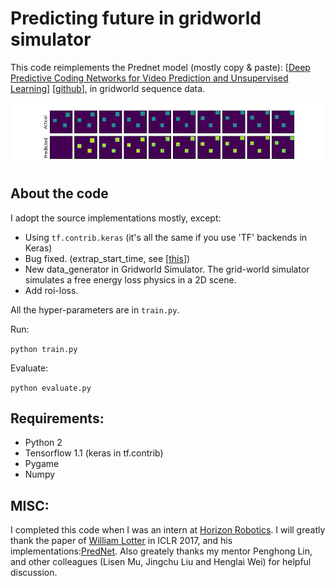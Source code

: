 # Predicting future in gridworld simulator

This code reimplements the Prednet model (mostly copy & paste): [[Deep Predictive Coding Networks for Video Prediction and Unsupervised Learning](https://arxiv.org/abs/1605.08104)]
[[github](https://github.com/coxlab/prednet)], in gridworld sequence data.

![Results](gridworld_results/prediction_plots_interval2_EXTRAPNoneUSE_ROI_False/plot_0.png)

## About the code

I adopt the source implementations mostly, except:

* Using `tf.contrib.keras` (it's all the same if you use 'TF' backends in Keras)
* Bug fixed. (extrap_start_time, see [[this](https://github.com/coxlab/prednet/pull/23)])
* New data_generator in Gridworld Simulator. The grid-world simulator simulates a free energy loss physics in a 2D scene.
* Add roi-loss.

All the hyper-parameters are in `train.py`.

Run:

`python train.py`

Evaluate:

`python evaluate.py`


## Requirements:
* Python 2
* Tensorflow 1.1 (keras in tf.contrib)
* Pygame
* Numpy

## MISC:

I completed this code when I was an intern at [Horizon Robotics](http://www.horizon-robotics.com/index_en.html).
I will greatly thank the paper of [William Lotter](https://arxiv.org/abs/1605.08104) in ICLR 2017, and his implementations:[PredNet](https://github.com/coxlab/prednet).
Also greately thanks my mentor Penghong Lin, and other colleagues (Lisen Mu, Jingchu Liu and Henglai Wei) for helpful discussion.
